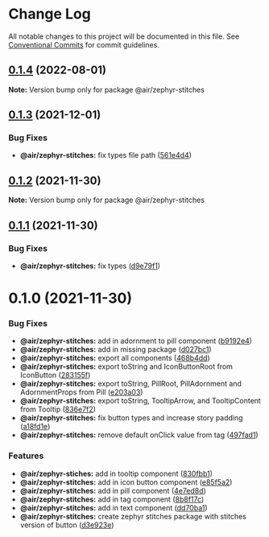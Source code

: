# Change Log

All notable changes to this project will be documented in this file.
See [Conventional Commits](https://conventionalcommits.org) for commit guidelines.

## [0.1.4](https://github.com/AirLabsTeam/web-core/compare/@air/zephyr-stitches@0.1.3...@air/zephyr-stitches@0.1.4) (2022-08-01)

**Note:** Version bump only for package @air/zephyr-stitches

## [0.1.3](https://github.com/AirLabsTeam/web-core/compare/@air/zephyr-stitches@0.1.2...@air/zephyr-stitches@0.1.3) (2021-12-01)

### Bug Fixes

- **@air/zephyr-stitches:** fix types file path ([561e4d4](https://github.com/AirLabsTeam/web-core/commit/561e4d488ae95758742107ec6585456582d07e97))

## [0.1.2](https://github.com/AirLabsTeam/web-core/compare/@air/zephyr-stitches@0.1.1...@air/zephyr-stitches@0.1.2) (2021-11-30)

**Note:** Version bump only for package @air/zephyr-stitches

## [0.1.1](https://github.com/AirLabsTeam/web-core/compare/@air/zephyr-stitches@0.1.0...@air/zephyr-stitches@0.1.1) (2021-11-30)

### Bug Fixes

- **@air/zephyr-stitches:** fix types ([d9e79f1](https://github.com/AirLabsTeam/web-core/commit/d9e79f12cc67a1c2da5630b14fe14a2fcfcfd2cc))

# 0.1.0 (2021-11-30)

### Bug Fixes

- **@air/zephyr-stitches:** add in adornment to pill component ([b9192e4](https://github.com/AirLabsTeam/web-core/commit/b9192e4970a3a4da23ac884934ea92b56b3b7995))
- **@air/zephyr-stitches:** add in missing package ([d027bc1](https://github.com/AirLabsTeam/web-core/commit/d027bc193d357701a422491dd80c2c0b19ca9bcb))
- **@air/zephyr-stitches:** export all components ([468b4dd](https://github.com/AirLabsTeam/web-core/commit/468b4dd267e8e51744289393f94825cfb0b15471))
- **@air/zephyr-stitches:** export toString and IconButtonRoot from IconButton ([283155f](https://github.com/AirLabsTeam/web-core/commit/283155fbc1050f23fc5e3c3f3bdf39b92dcaf592))
- **@air/zephyr-stitches:** export toString, PillRoot, PillAdornment and AdornmentProps from Pill ([e203a03](https://github.com/AirLabsTeam/web-core/commit/e203a03cecc59894a611cf18eb857f08d08d6305))
- **@air/zephyr-stitches:** export toString, TooltipArrow, and TooltipContent from Tooltip ([836e7f2](https://github.com/AirLabsTeam/web-core/commit/836e7f201869abab0e124bb0c466789fe7b10ec3))
- **@air/zephyr-stitches:** fix button types and increase story padding ([a18fd1e](https://github.com/AirLabsTeam/web-core/commit/a18fd1e1fdb31ffc8163dd1ef3d609ea93a517e1))
- **@air/zephyr-stitches:** remove default onClick value from tag ([497fad1](https://github.com/AirLabsTeam/web-core/commit/497fad12e7825f7107f56ce7fbae95e3125ae978))

### Features

- **@air/zephyr-stiches:** add in tooltip component ([830fbb1](https://github.com/AirLabsTeam/web-core/commit/830fbb116c813af272e346949c665e127def876b))
- **@air/zephyr-stitches:** add in icon button component ([e85f5a2](https://github.com/AirLabsTeam/web-core/commit/e85f5a2b9e7e4b6d25876aecc77a79fd0dd9fc2a))
- **@air/zephyr-stitches:** add in pill component ([4e7ed8d](https://github.com/AirLabsTeam/web-core/commit/4e7ed8d3d7b3c6ce08bea470c19619f8a6301ab6))
- **@air/zephyr-stitches:** add in tag component ([8b8f17c](https://github.com/AirLabsTeam/web-core/commit/8b8f17cd9325b06419dd472379178ce791c44e00))
- **@air/zephyr-stitches:** add in text component ([dd70ba1](https://github.com/AirLabsTeam/web-core/commit/dd70ba171174d46a4a75fa20b7e5b8fa66164167))
- **@air/zephyr-stitches:** create zephyr stitches package with stitches version of button ([d3e923e](https://github.com/AirLabsTeam/web-core/commit/d3e923e16f397a1d8ac2d224ae567be81e7323c5))
